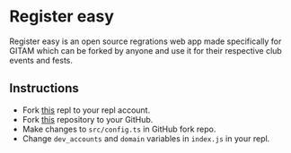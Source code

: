 # Register easy
Register easy is an open source regrations web app made specifically for GITAM which can be forked by anyone and use it for their respective club events and fests.

## Instructions
- Fork [this](https://replit.com/@supersum4n/register-easy) repl to your repl account.
- Fork [this](https://github.com/github-community-gitam/register-easy) repository to your GitHub.
- Make changes to `src/config.ts` in GitHub fork repo.
- Change `dev_accounts` and `domain` variables in `index.js` in your repl.
